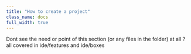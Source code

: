```yaml
---
title: "How to create a project"
class_name: docs
full_width: true
---
```


Dont see the need or point of this section (or any files in the folder) at all ? all covered in ide/features and ide/boxes



